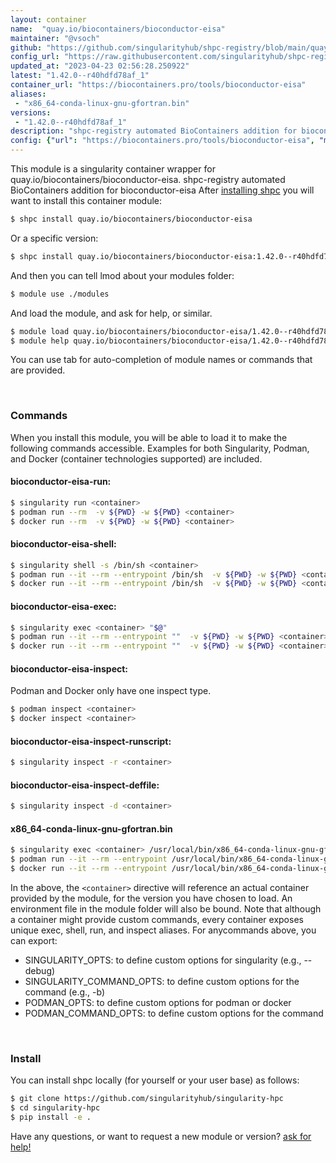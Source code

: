 ```yaml
---
layout: container
name:  "quay.io/biocontainers/bioconductor-eisa"
maintainer: "@vsoch"
github: "https://github.com/singularityhub/shpc-registry/blob/main/quay.io/biocontainers/bioconductor-eisa/container.yaml"
config_url: "https://raw.githubusercontent.com/singularityhub/shpc-registry/main/quay.io/biocontainers/bioconductor-eisa/container.yaml"
updated_at: "2023-04-23 02:56:28.250922"
latest: "1.42.0--r40hdfd78af_1"
container_url: "https://biocontainers.pro/tools/bioconductor-eisa"
aliases:
 - "x86_64-conda-linux-gnu-gfortran.bin"
versions:
 - "1.42.0--r40hdfd78af_1"
description: "shpc-registry automated BioContainers addition for bioconductor-eisa"
config: {"url": "https://biocontainers.pro/tools/bioconductor-eisa", "maintainer": "@vsoch", "description": "shpc-registry automated BioContainers addition for bioconductor-eisa", "latest": {"1.42.0--r40hdfd78af_1": "sha256:c4cdaabdefcf660827c698982154d149e40b8ea3c13fe92b07625bd2eae49621"}, "tags": {"1.42.0--r40hdfd78af_1": "sha256:c4cdaabdefcf660827c698982154d149e40b8ea3c13fe92b07625bd2eae49621"}, "docker": "quay.io/biocontainers/bioconductor-eisa", "aliases": {"x86_64-conda-linux-gnu-gfortran.bin": "/usr/local/bin/x86_64-conda-linux-gnu-gfortran.bin"}}
---
```


This module is a singularity container wrapper for quay.io/biocontainers/bioconductor-eisa.
shpc-registry automated BioContainers addition for bioconductor-eisa
After [installing shpc](#install) you will want to install this container module:


```bash
$ shpc install quay.io/biocontainers/bioconductor-eisa
```

Or a specific version:

```bash
$ shpc install quay.io/biocontainers/bioconductor-eisa:1.42.0--r40hdfd78af_1
```

And then you can tell lmod about your modules folder:

```bash
$ module use ./modules
```

And load the module, and ask for help, or similar.

```bash
$ module load quay.io/biocontainers/bioconductor-eisa/1.42.0--r40hdfd78af_1
$ module help quay.io/biocontainers/bioconductor-eisa/1.42.0--r40hdfd78af_1
```

You can use tab for auto-completion of module names or commands that are provided.

<br>

### Commands

When you install this module, you will be able to load it to make the following commands accessible.
Examples for both Singularity, Podman, and Docker (container technologies supported) are included.

#### bioconductor-eisa-run:

```bash
$ singularity run <container>
$ podman run --rm  -v ${PWD} -w ${PWD} <container>
$ docker run --rm  -v ${PWD} -w ${PWD} <container>
```

#### bioconductor-eisa-shell:

```bash
$ singularity shell -s /bin/sh <container>
$ podman run --it --rm --entrypoint /bin/sh  -v ${PWD} -w ${PWD} <container>
$ docker run --it --rm --entrypoint /bin/sh  -v ${PWD} -w ${PWD} <container>
```

#### bioconductor-eisa-exec:

```bash
$ singularity exec <container> "$@"
$ podman run --it --rm --entrypoint ""  -v ${PWD} -w ${PWD} <container> "$@"
$ docker run --it --rm --entrypoint ""  -v ${PWD} -w ${PWD} <container> "$@"
```

#### bioconductor-eisa-inspect:

Podman and Docker only have one inspect type.

```bash
$ podman inspect <container>
$ docker inspect <container>
```

#### bioconductor-eisa-inspect-runscript:

```bash
$ singularity inspect -r <container>
```

#### bioconductor-eisa-inspect-deffile:

```bash
$ singularity inspect -d <container>
```


#### x86_64-conda-linux-gnu-gfortran.bin

```bash
$ singularity exec <container> /usr/local/bin/x86_64-conda-linux-gnu-gfortran.bin
$ podman run --it --rm --entrypoint /usr/local/bin/x86_64-conda-linux-gnu-gfortran.bin   -v ${PWD} -w ${PWD} <container> -c " $@"
$ docker run --it --rm --entrypoint /usr/local/bin/x86_64-conda-linux-gnu-gfortran.bin   -v ${PWD} -w ${PWD} <container> -c " $@"
```



In the above, the `<container>` directive will reference an actual container provided
by the module, for the version you have chosen to load. An environment file in the
module folder will also be bound. Note that although a container
might provide custom commands, every container exposes unique exec, shell, run, and
inspect aliases. For anycommands above, you can export:

 - SINGULARITY_OPTS: to define custom options for singularity (e.g., --debug)
 - SINGULARITY_COMMAND_OPTS: to define custom options for the command (e.g., -b)
 - PODMAN_OPTS: to define custom options for podman or docker
 - PODMAN_COMMAND_OPTS: to define custom options for the command

<br>

### Install

You can install shpc locally (for yourself or your user base) as follows:

```bash
$ git clone https://github.com/singularityhub/singularity-hpc
$ cd singularity-hpc
$ pip install -e .
```

Have any questions, or want to request a new module or version? [ask for help!](https://github.com/singularityhub/singularity-hpc/issues)